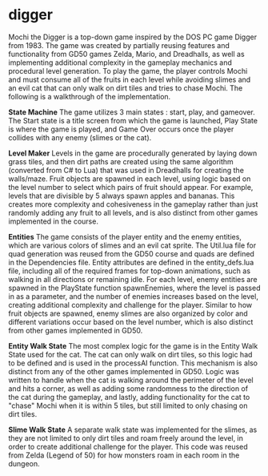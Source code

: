 # digger

Mochi the Digger is a top-down game inspired by the DOS PC game Digger from 1983. The game was created by partially reusing features and 
functionality from GD50 games Zelda, Mario, and Dreadhalls, as well as implementing additional complexity in the gameplay mechanics
and procedural level generation. To play the game, the player controls Mochi and must consume all of the fruits in each level while avoiding 
slimes and an evil cat that can only walk on dirt tiles and tries to chase Mochi. The following is a walkthrough of the implementation.

**State Machine**
The game utilizes 3 main states : start, play, and gameover. The Start state is a title screen from which the game is launched, Play State is
where the game is played, and Game Over occurs once the player collides with any enemy (slimes or the cat).

**Level Maker**
Levels in the game are procedurally generated by laying down grass tiles, and then dirt paths are created using the same algorithm (converted 
from C# to Lua) that was used in Dreadhalls for creating the walls/maze. Fruit objects are spawned in each level, using logic based on the level number to select which pairs of fruit should appear. For example, levels that are divisible by 5 always spawn apples and bananas. This creates more complexity and cohesiveness in the gameplay rather than just randomly adding any fruit to all levels, and is also distinct from other games
implemented in the course.

**Entities**
The game consists of the player entity and the enemy entities, which are various colors of slimes and an evil cat sprite. The Util.lua file for 
quad generation was reused from the GD50 course and quads are defined in the Dependencies file. Entity attributes are defined in the entity_defs.lua file, including all of the required frames for top-down animations, such as walking in all directions or remaining idle. For
each level, enemy entities are spawned in the PlayState function spawnEnemies, where the level is passed in as a parameter, and the number of enemies increases based on the level, creating additional complexity and challenge for the player. Similar to how fruit objects are spawned, enemy slimes are also organized by color and different variations occur based on the level number, which is also distinct from other games implemented in GD50.

**Entity Walk State**
The most complex logic for the game is in the Entity Walk State used for the cat. The cat can only walk on dirt tiles, so this logic had to be defined and is used in the processAI function. This mechanism is also distinct from any of the other games implemented in GD50. Logic was written to handle when the cat is walking around the perimeter of the level and hits a corner, as well as adding some randomness to the direction of the cat during the gameplay, and lastly, adding functionality for the cat to "chase" Mochi when it is within 5 tiles, but still limited to only chasing on dirt tiles.

**Slime Walk State**
A separate walk state was implemented for the slimes, as they are not limited to only dirt tiles and roam freely around the level, in order to 
create additional challenge for the player. This code was reused from Zelda (Legend of 50) for how monsters roam in each room in the dungeon.



